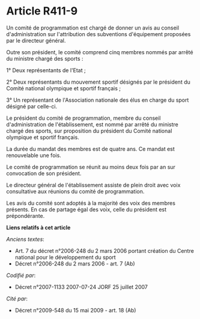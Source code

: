 # Article R411-9

Un comité de programmation est chargé de donner un avis au conseil d'administration sur l'attribution des subventions
d'équipement proposées par le directeur général.

Outre son président, le comité comprend cinq membres nommés par arrêté du ministre chargé des sports :

1° Deux représentants de l'Etat ;

2° Deux représentants du mouvement sportif désignés par le président du Comité national olympique et sportif français ;

3° Un représentant de l'Association nationale des élus en charge du sport désigné par celle-ci.

Le président du comité de programmation, membre du conseil d'administration de l'établissement, est nommé par arrêté du
ministre chargé des sports, sur proposition du président du Comité national olympique et sportif français.

La durée du mandat des membres est de quatre ans. Ce mandat est renouvelable une fois.

Le comité de programmation se réunit au moins deux fois par an sur convocation de son président.

Le directeur général de l'établissement assiste de plein droit avec voix consultative aux réunions du comité de
programmation.

Les avis du comité sont adoptés à la majorité des voix des membres présents. En cas de partage égal des voix, celle du
président est prépondérante.

**Liens relatifs à cet article**

_Anciens textes_:

  - Art. 7 du décret n°2006-248 du 2 mars 2006 portant création du Centre national pour le développement du sport
  - Décret n°2006-248 du 2 mars 2006 - art. 7 (Ab)

_Codifié par_:

  - Décret n°2007-1133 2007-07-24 JORF 25 juillet 2007

_Cité par_:

  - Décret n°2009-548 du 15 mai 2009 - art. 18 (Ab)

